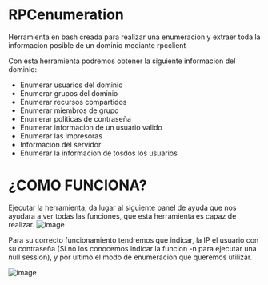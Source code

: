 # RPCenumeration

Herramienta en bash creada para realizar una enumeracion y extraer toda la informacion posible de un dominio mediante rpcclient

Con esta herramienta podremos obtener la siguiente informacion del dominio:
- Enumerar usuarios del dominio
- Enumerar grupos del dominio
- Enumerar recursos compartidos
- Enumerar miembros de grupo
- Enumerar politicas de contraseña
- Enumerar informacion de un usuario valido
- Enumerar las impresoras
- Informacion del servidor
- Enumerar la informacion de tosdos los usuarios

# ¿COMO FUNCIONA?

Ejecutar la  herramienta, da lugar al siguiente panel de ayuda que nos ayudara a ver todas las funciones, que esta herramienta es capaz de realizar.
![image](https://github.com/user-attachments/assets/2baf0504-1931-4735-9f44-1d8424e4e104)


Para su correcto funcionamiento tendremos que indicar, la IP el usuario con su contraseña (Si no los conocemos indicar la funcion -n para ejecutar una null session), y por ultimo el modo de enumeracion que queremos utilizar.

![image](https://github.com/user-attachments/assets/af1a62f4-8435-44cd-b1f8-be81400e17bc)


